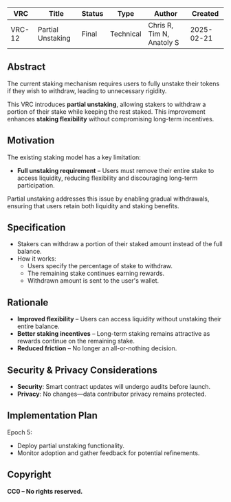 | VRC | Title | Status | Type | Author | Created |
|-----|--------|--------|------|---------|----------|
| VRC-12 | Partial Unstaking | Final | Technical | Chris R, Tim N, Anatoly S | 2025-02-21 |

## Abstract

The current staking mechanism requires users to fully unstake their tokens if they wish to withdraw, leading to unnecessary rigidity.

This VRC introduces **partial unstaking**, allowing stakers to withdraw a portion of their stake while keeping the rest staked. This improvement enhances **staking flexibility** without compromising long-term incentives.

## Motivation

The existing staking model has a key limitation:

- **Full unstaking requirement** – Users must remove their entire stake to access liquidity, reducing flexibility and discouraging long-term participation.

Partial unstaking addresses this issue by enabling gradual withdrawals, ensuring that users retain both liquidity and staking benefits.

## Specification

- Stakers can withdraw a portion of their staked amount instead of the full balance.
- How it works:
  - Users specify the percentage of stake to withdraw.
  - The remaining stake continues earning rewards.
  - Withdrawn amount is sent to the user's wallet.

## Rationale

- **Improved flexibility** – Users can access liquidity without unstaking their entire balance.
- **Better staking incentives** – Long-term staking remains attractive as rewards continue on the remaining stake.
- **Reduced friction** – No longer an all-or-nothing decision.

## Security & Privacy Considerations

- **Security**: Smart contract updates will undergo audits before launch.
- **Privacy**: No changes—data contributor privacy remains protected.

## Implementation Plan

Epoch 5:
- Deploy partial unstaking functionality.
- Monitor adoption and gather feedback for potential refinements.

## Copyright

**CC0 – No rights reserved.**
